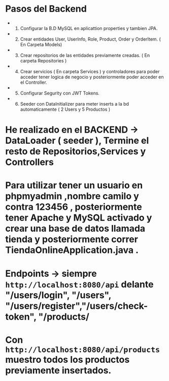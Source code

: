 # Pasos del Backend

- 1. Configurar la B.D MySQL en aplicattion properties y tambien JPA.
- 2. Crear entidades User, UserInfo, Role, Product, Order y OrderItem. ( En Carpeta Models)
- 3. Crear repositorios de las entidades previamente creadas. ( En carpeta Repositories )
- 4. Crear servicios ( En carpeta Services ) y controladores para poder acceder tener logica de negocio y posteriormente poder acceder en el Controller.
- 5. Configurar Segurity con JWT Tokens.
- 6. Seeder con DataInitializer para meter inserts a la bd automaticamente ( 2 Users y 5 Productos )

# He realizado en el BACKEND -> DataLoader ( seeder ), Termine el resto de Repositorios,Services y Controllers

# Para utilizar tener un usuario en phpmyadmin ,nombre camilo y contra 123456 , posteriormente tener Apache y MySQL activado y crear una base de datos llamada tienda y posteriormente correr TiendaOnlineApplication.java .

# Endpoints -> siempre `http://localhost:8080/api` delante "/users/login", "/users", "/users/register","/users/check-token", "/products/

# Con `http://localhost:8080/api/products` muestro todos los productos previamente insertados.
